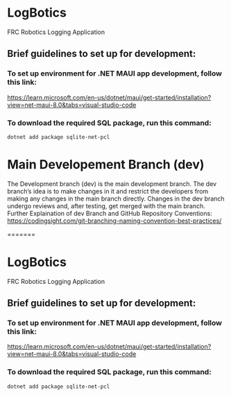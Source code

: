 # LogBotics
FRC Robotics Logging Application


## Brief guidelines to set up for development:
### To set up environment for .NET MAUI app development, follow this link:
https://learn.microsoft.com/en-us/dotnet/maui/get-started/installation?view=net-maui-8.0&tabs=visual-studio-code

### To download the required SQL package, run this command:
`dotnet add package sqlite-net-pcl`

# Main Developement Branch (dev)
The Development branch (dev) is the main development branch. The dev branch’s idea is to make changes in it and restrict the developers from making any changes in the main branch directly. Changes in the dev branch undergo reviews and, after testing, get merged with the main branch. Further Explaination of dev Branch and GitHub Repository Conventions: https://codingsight.com/git-branching-naming-convention-best-practices/

=======
# LogBotics
FRC Robotics Logging Application

## Brief guidelines to set up for development:
### To set up environment for .NET MAUI app development, follow this link:
https://learn.microsoft.com/en-us/dotnet/maui/get-started/installation?view=net-maui-8.0&tabs=visual-studio-code

### To download the required SQL package, run this command:
`dotnet add package sqlite-net-pcl`
